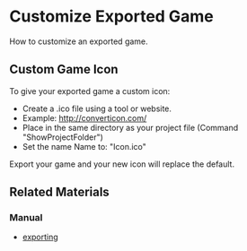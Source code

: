 
# Customize Exported Game

How to customize an exported game.


## Custom Game Icon


To give your exported game a custom icon:

- Create a .ico file using a tool or website. 
- Example: http://converticon.com/
- Place in the same directory as your project file (Command "ShowProjectFolder") 
- Set the name Name to: "Icon.ico"

Export your game and your new icon will replace the default.

## Related Materials
### Manual
- [exporting](https://plasmaengine.github.io/PlasmaDocs/Manual/editor/editorcommands/exporting.markdown) 

 